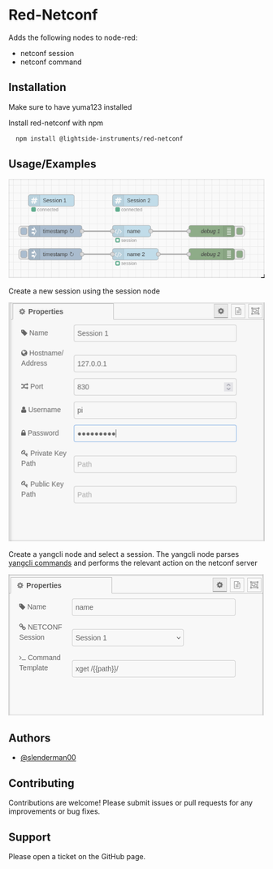 
# Red-Netconf

Adds the following nodes to node-red:
- netconf session
- netconf command



## Installation

Make sure to have yuma123 installed

Install red-netconf with npm

```bash
  npm install @lightside-instruments/red-netconf
```
    
## Usage/Examples

![nodes](https://raw.githubusercontent.com/Slenderman00/netconf-node/refs/heads/main/images/nodes.png)

Create a new session using the session node

![session node](https://github.com/Slenderman00/netconf-node/blob/main/images/session.png?raw=true)

Create a yangcli node and select a session.
The yangcli node parses [yangcli commands](https://yuma123.org/wiki/index.php/Yuma_yangcli_Manual#Command_Prompt) and performs the relevant action on the netconf server 

![yangcli node](https://raw.githubusercontent.com/Slenderman00/netconf-node/refs/heads/main/images/commands.png)

## Authors

- [@slenderman00](https://github.com/Slenderman00)

## Contributing

Contributions are welcome! Please submit issues or pull requests for any improvements or bug fixes.

## Support

Please open a ticket on the GitHub page.